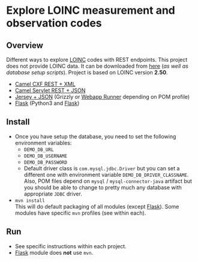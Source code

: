 # Explore LOINC measurement and observation codes
## Overview
Different ways to explore [LOINC](https://loinc.org) codes with REST endpoints. This project does not provide LOINC data. It can be downloaded from [here](https://loinc.org/downloads) (_as well as database setup scripts_). Project is based on LOINC version **2.50**.

* [Camel CXF REST + XML](camel-cxf)
* [Camel Servlet REST + JSON](camel-java-routes)
* [Jersey + JSON](jersey) (Grizzly or [Webapp Runner](https://github.com/jsimone/webapp-runner) depending on POM profile)
* [Flask](flask) (Python3 and [Flask](http://flask.pocoo.org))

## Install
* Once you have setup the database, you need to set the following environment variables:
  * `DEMO_DB_URL`
  * `DEMO_DB_USERNAME`
  * `DEMO_DB_PASSWORD`
  * Default driver class is `com.mysql.jdbc.Driver` but you can set a different one with environment variable `DEMO_DB_DRIVER_CLASSNAME`. Also, POM files depend on `mysql` / `mysql-connector-java` artifact but you should be able to change to pretty much any database with appropriate `JDBC` driver.
* `mvn install`  
This will do default packaging of all modules (except [Flask](flask)). Some modules have specific `mvn` profiles (see within each).

## Run
* See specific instructions within each project.
* [Flask](flask) module does **not** use `mvn`.
